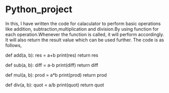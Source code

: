 # Python_project
In this, I have written the code for calaculator to perform basic operations like addition, subtraction,multiplication and division.By using function for each operation.Whenever the function is called, it will perform accordingly. It will also return the result value which can be used further.
The code is as follows,

def add(a, b):
    res = a+b
    print(res)
    return res


def sub(a, b):
    diff = a-b
    print(diff)
    return diff


def mul(a, b):
    prod = a*b
    print(prod)
    return prod


def div(a, b):
    quot = a/b
    print(quot)
    return quot
